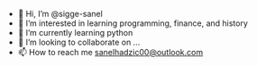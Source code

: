 - 👋 Hi, I’m @sigge-sanel
- 👀 I’m interested in learning programming, finance, and history
- 🌱 I’m currently learning python
- 💞️ I’m looking to collaborate on ...
- 📫 How to reach me sanelhadzic00@outlook.com

<!---
sigge-sanel/sigge-sanel is a ✨ special ✨ repository because its `README.md` (this file) appears on your GitHub profile.
You can click the Preview link to take a look at your changes.
--->
